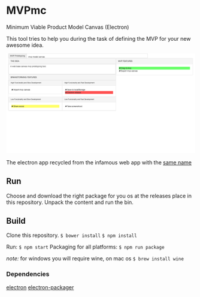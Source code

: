 # MVPmc

Minimum Viable Product Model Canvas (Electron)

This tool tries to help you during the task of defining the MVP for your new awesome idea.

![Alt vmware](https://github.com/carvilsi/mvpmc/raw/master/MVPmc.png)

The electron app recycled from the infamous web app with the [same name](http://5.196.11.71/mvpmc/)

## Run

Choose and download the right package for you os at the releases place in this repository. Unpack the content and run the bin.

## Build

Clone this repository.
`$ bower install`
`$ npm install`

Run:
  `$ npm start`
Packaging for all platforms:
  `$ npm run package`

*note:* for windows you will require wine, on mac os `$ brew install wine`

### Dependencies

[electron](https://github.com/electron/electron)
[electron-packager](https://www.npmjs.com/package/electron-packager)
